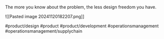 The more you know about the problem, the less design freedom you have.

![[Pasted image 20241120182207.png]]

#product/design #product #product/development #operationsmanagement #operationsmanagement/supplychain 

